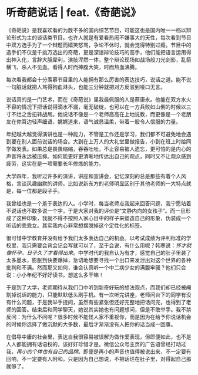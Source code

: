 # 听奇葩说话 | feat.《奇葩说》

《奇葩说》是我喜欢看的为数不多的国内综艺节目，可能这也是国内唯一一档以辩论形式为主的谈话类节目。也许人就是有爱看热闹不嫌事大的天性，每次看到节目中双方选手为了一个辩题而嬉笑怒骂，争论不休时，就会觉得特别过瘾。节目中的选手们不仅是千挑万选出的奇葩，更是深谙辩论技巧的高手，他们能把语言运用得出神入化，言辞大胆犀利，演技浑然一体，整个辩论现场如战场般刀光剑影，乱箭横飞，杀人不见血。看得人时而捧腹大笑，时而热血沸腾。

每次看我都会十分羡慕节目里的人能拥有那么厉害的表达技巧，说话之道。能不说一句脏话就把人骂得狗血淋头，也能三分钟就把对方反驳到哑口无言。

说话真的是一门艺术，而在《奇葩说》里我最佩服的人是蔡康永。他能在双方水火不容的情况下把话说得滴水不漏，毫无破绽，也可以在一方兵败如山倒的时候以三寸不烂之舌扭转战局。他说话不像是一个老师高高在上地说教，而更像是一个老朋友在你耳边轻声细语，娓娓道来，语气诚恳温柔，带着一股令人信服的力量。

年纪越大越觉得演讲也是一种能力，不管是工作还是学习，我们都不可避免地会遇到要在别人面前说话的场合。大到在上万人的大礼堂里做报告，小到在班上时给同学做发表。如果总是畏畏缩缩，吞吞吐吐，不止容易被人遗忘，更可怕的是内心的声音将永远被压抑。如何能更好更清晰地传达出自己的观点，同时又不让观众感到疲劳，这实在是一项需要长年修炼的能力。

大学四年，我听过许多的演讲，讲座和宣讲会，记忆深刻的总是那些有着个人风格，言谈风趣幽默的讲师。比如说新东方的老师明显区别于其他老师的一大特点就是，每一位都是段子手。

我曾经也是一个羞于表达的人。小学时，每当老师点我起来回答问题，我宁愿站着不说话也不敢多说一个字，于是大家对我的评价是“文静内向的女孩子”。而一旦形成了这种印象，我就不得不按照人家心目中的样子来塑造自己的形象，伪装成一个听话的乖乖女。其实我内心非常想摆脱掉这个定性化的标签。

很可惜中学教育并没有给予我们太多表达自己的机会。以考试成绩为评判标准的学校里，我只需要会背会记会写就可以了，至于会说，有什么用呢？韩寒说：_怀才就像怀孕，日子久了才看得出来_。中学时代的我自认为有才，感觉自己的肚子里装了太多墨水，膨胀到快要爆掉，急切地想要寻找一个出口来发泄出对这个世界的各种批判和不满。然而那又如何，谁会认真听一个中二病少女的满腹牢骚？他们只会说：小小年纪不好好读书，想这么多干嘛！

于是到了大学，老师期待从我们口中听到新奇好玩的想法观点，而我们却已经被阉割掉说话的能力，只能默默低头刷手机。有一次听完讲座，老师问台下的同学有没有什么问题，于是我举手提问，虽然有些紧张但还好完整地把话问完，也得到了老师的回答。结束后和同学聊天，她说其实她也有问题想问，但是不敢举手。我不禁反问：为什么不问呢？很多时候不能怪人家不重视你，而是因为在给予你说话机会的时候你选择了做沉默的大多数，最后才渐渐没有人把你的话当成一回事。

在倡导中庸的社会里，表达自我很容易被误解为做作爱表现，但即便如此，也不是人人都能拥有话语权的，该好好珍惜才是。微信公众号主页的广告语曾经打动过我，_再小的个体也有自己的品牌_。即便是再小的声音也值得被说出来，不一定要有回响，不一定要有人附和。只是因为自己想说，不把话烂在肚子里，对得起自己那就够了。

